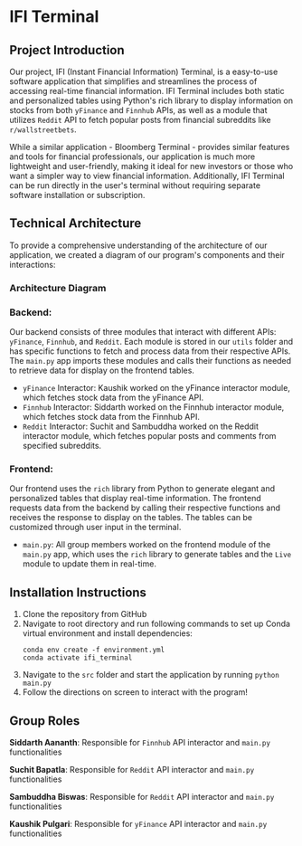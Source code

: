# IFI Terminal
## Project Introduction

Our project, IFI (Instant Financial Information) Terminal, is a easy-to-use software application that simplifies and streamlines the process of accessing real-time financial information. IFI Terminal includes both static and personalized tables using Python's rich library to display information on stocks from both `yFinance` and `Finnhub` APIs, as well as a module that utilizes `Reddit` API to fetch popular posts from financial subreddits like `r/wallstreetbets`.

While a similar application - Bloomberg Terminal - provides similar features and tools for financial professionals, our application is much more lightweight and user-friendly, making it ideal for new investors or those who want a simpler way to view financial information. Additionally, IFI Terminal can be run directly in the user's terminal without requiring separate software installation or subscription.

## Technical Architecture
To provide a comprehensive understanding of the architecture of our application, we created a diagram of our program's components and their interactions:
### Architecture Diagram

### Backend:

Our backend consists of three modules that interact with different APIs: `yFinance`, `Finnhub`, and `Reddit`. Each module is stored in our `utils` folder and has specific functions to fetch and process data from their respective APIs. The `main.py` app imports these modules and calls their functions as needed to retrieve data for display on the frontend tables.

- `yFinance` Interactor: Kaushik worked on the yFinance interactor module, which fetches stock data from the yFinance API.
- `Finnhub` Interactor: Siddarth worked on the Finnhub interactor module, which fetches stock data from the Finnhub API.
- `Reddit` Interactor: Suchit and Sambuddha worked on the Reddit interactor module, which fetches popular posts and comments from specified subreddits.
### Frontend:

Our frontend uses the `rich` library from Python to generate elegant and personalized tables that display real-time information. The frontend requests data from the backend by calling their respective functions and receives the response to display on the tables. The tables can be customized through user input in the terminal.

- `main.py`: All group members worked on the frontend module of the `main.py` app, which uses the `rich` library to generate tables and the `Live` module to update them in real-time.
## Installation Instructions
1. Clone the repository from GitHub
2. Navigate to root directory and run following commands to set up Conda virtual environment and install dependencies:
    ```
    conda env create -f environment.yml
    conda activate ifi_terminal
    ```
3. Navigate to the `src` folder and start the application by running `python main.py`
4. Follow the directions on screen to interact with the program!
## Group Roles
**Siddarth Aananth**: Responsible for `Finnhub` API interactor and `main.py` functionalities

**Suchit Bapatla**: Responsible for `Reddit` API interactor and `main.py` functionalities

**Sambuddha Biswas**: Responsible for `Reddit` API interactor and `main.py` functionalities

**Kaushik Pulgari**: Responsible for `yFinance` API interactor and `main.py` functionalities
